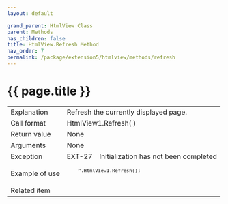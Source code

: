 ```yaml
---
layout: default

grand_parent: HtmlView Class
parent: Methods
has_children: false
title: HtmlView.Refresh Method
nav_order: 7
permalink: /package/extension5/htmlview/methods/refresh
---
```

# {{ page.title }}


<table>
  <tr>
    <td>Explanation</td>
    <td colspan="2">Refresh the currently displayed page.</td>
  </tr>
  <tr>
    <td>Call format</td>
    <td colspan="2">HtmlView1.Refresh( )</td>
  </tr>
  <tr>
    <td>Return value</td>
    <td colspan="2">None</td>
  </tr>  
  <tr>
    <td>Arguments</td>
    <td colspan="2">None</td>
  </tr>
  <tr>
    <td>Exception</td>
    <td>EXT-27</td>
    <td>Initialization has not been completed</td>
  </tr>
  <tr>
    <td>Example of use</td>
    <td colspan="2"><code><pre>
    ^.HtmlView1.Refresh();
    </pre></code></td>
  </tr>
  <tr>
    <td>Related item</td>
    <td colspan="2"></td>
  </tr>
</table>